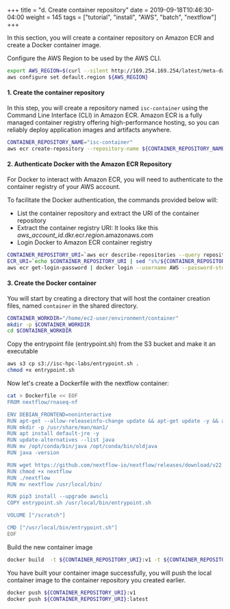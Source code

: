+++
title = "d. Create container repository"
date = 2019-09-18T10:46:30-04:00
weight = 145
tags = ["tutorial", "install", "AWS", "batch", "nextflow"]
+++

In this section, you will create a container repository on Amazon ECR and create a Docker container image.

Configure the AWS Region to be used by the AWS CLI.
```bash
export AWS_REGION=$(curl --silent http://169.254.169.254/latest/meta-data/placement/region)
aws configure set default.region ${AWS_REGION}
```

#### 1. Create the container repository

In this step, you will create a repository named `isc-container` using the Command Line Interface (CLI) in Amazon ECR.
Amazon ECR is a fully managed container registry offering high-performance hosting, so you can reliably deploy application images and artifacts anywhere.

```bash
CONTAINER_REPOSITORY_NAME="isc-container"
aws ecr create-repository --repository-name ${CONTAINER_REPOSITORY_NAME}
```

#### 2. Authenticate Docker with the Amazon ECR Repository

For Docker to interact with Amazon ECR, you will need to authenticate to the container registry of your AWS account.

To facilitate the Docker authentication, the commands provided below will:
- List the container repository and extract the URI of the container repository
- Extract the container registry URI: It looks like this *aws_account_id*.dkr.ecr.*region*.amazonaws.com
- Login Docker to Amazon ECR container registry

```bash
CONTAINER_REPOSITORY_URI=`aws ecr describe-repositories --query repositories[].[repositoryName,repositoryUri] | grep "/${CONTAINER_REPOSITORY_NAME}" | tr -d '"'`
ECR_URI=`echo $CONTAINER_REPOSITORY_URI | sed "s%/${CONTAINER_REPOSITORY_NAME}%%g" | tr -d '"'`
aws ecr get-login-password | docker login --username AWS --password-stdin ${ECR_URI}
```

#### 3. Create the Docker container

You will start by creating a directory that will host the container creation files, named  `container` in the shared directory.

```bash
CONTAINER_WORKDIR="/home/ec2-user/environment/container"
mkdir -p $CONTAINER_WORKDIR
cd $CONTAINER_WORKDIR
```

Copy the entrypoint file (entrypoint.sh) from the S3 bucket and make it an executable

```bash
aws s3 cp s3://isc-hpc-labs/entrypoint.sh .
chmod +x entrypoint.sh
```

Now let's create a Dockerfile with the nextflow container:
```bash
cat > Dockerfile << EOF
FROM nextflow/rnaseq-nf

ENV DEBIAN_FRONTEND=noninteractive
RUN apt-get --allow-releaseinfo-change update && apt-get update -y && apt-get install -y git python3-pip curl jq
RUN mkdir -p /usr/share/man/man1/
RUN apt install default-jre -y
RUN update-alternatives --list java
RUN mv /opt/conda/bin/java /opt/conda/bin/oldjava
RUN java -version

RUN wget https://github.com/nextflow-io/nextflow/releases/download/v22.10.8/nextflow
RUN chmod +x nextflow
RUN ./nextflow
RUN mv nextflow /usr/local/bin/

RUN pip3 install --upgrade awscli
COPY entrypoint.sh /usr/local/bin/entrypoint.sh

VOLUME ["/scratch"]

CMD ["/usr/local/bin/entrypoint.sh"]
EOF
```

Build the new container image

```bash
docker build  -t ${CONTAINER_REPOSITORY_URI}:v1 -t ${CONTAINER_REPOSITORY_URI}:latest .
```

You have built your container image successfully, you will push the local container image to the container repository you created earlier.

```bash
docker push ${CONTAINER_REPOSITORY_URI}:v1
docker push ${CONTAINER_REPOSITORY_URI}:latest
```